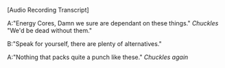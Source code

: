 [Audio Recording Transcript]

A:"Energy Cores, Damn we sure are dependant on these things." *Chuckles* "We'd be dead without them."

B:"Speak for yourself, there are plenty of alternatives."

A:"Nothing that packs quite a punch like these." *Chuckles again*
